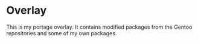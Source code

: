 Overlay
=======
This is my portage overlay.  It contains modified packages from the Gentoo repositories and some of my own packages.
